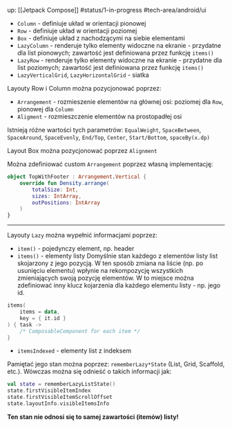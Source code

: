 up: [[Jetpack Compose]]
#status/1-in-progress
#tech-area/android/ui

- `Column` - definiuje układ w orientacji pionowej
- `Row` - definiuje układ w orientacji poziomej
- `Box` - definiuje układ z nachodzącymi na siebie elementami
- `LazyColumn` - renderuje tylko elementy widoczne na ekranie - przydatne dla list pionowych; zawartość jest definiowana przez funkcję `items()`
- `LazyRow` - renderuje tylko elementy widoczne na ekranie - przydatne dla list poziomych; zawartość jest definiowana przez funkcję `items()`
- `LazyVerticalGrid`, `LazyHorizontalGrid` - siatka

Layouty Row i Column można pozycjonować poprzez:
- `Arrangement` - rozmieszenie elementów na głównej osi: poziomej dla `Row`, pionowej dla `Column`
- `Aligment` - rozmieszczenie elementów na prostopadłej osi

Istnieją różne wartości tych parametrów: `EqualWeight`, `SpaceBetween`, `SpaceAround`, `SpaceEvenly`, `End/Top`, `Center`, `Start/Bottom`, `spaceBy(x.dp)`

Layout Box można pozycjonować poprzez `Alignment`


Można zdefiniować custom `Arrangement` poprzez własną implementację:

```kotlin 
object TopWithFooter : Arrangement.Vertical {
	override fun Density.arrange(
		totalSize: Int,
		sizes: IntArray,
		outPositions: IntArray
	)
}
```

---
Layouty `Lazy` można wypełnić informacjami poprzez:
- `item()` - pojedynczy element, np. header
- `items()` - elementy listy
Domyślnie stan każdego z elementów listy list skojarzony z jego pozycją. W ten sposób zmiana na liście (np. po usunięciu elementu) wpłynie na rekompozycję wszystkich zmieniających swoją pozycję elementów.
W to miejsce można zdefiniować inny klucz kojarzenia dla każdego elementu listy - np. jego id.
```kotlin
items(  
    items = data,  
    key = { it.id }  
) { task ->  
    /* ComposableComponent for each item */
}
```


- `itemsIndexed` - elementy list z indeksem

Pamiętać jego stan można poprzez: `rememberLazy*State` (List, Grid, Scaffold, etc.). Wówczas można się odnieść o takich informacji jak:

```kotlin
val state = rememberLazyListState()
state.firstVisibleItemIndex
state.firstVisibleItemScrollOffset
state.layoutInfo.visibleItemsInfo
```

**Ten stan nie odnosi się to samej zawartości (itemów) listy!**